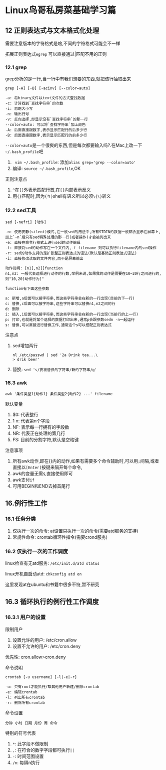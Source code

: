 # Linux鸟哥私房菜基础学习篇

## 12 正则表达式与文本格式化处理

需要注意版本的字符格式是啥,不同的字符格式可能会不一样

拓展正则表达式`egrep` 可以直接通过|匹配不用的正则

### 12.1 grep

grep分析的是一行,当一行中有我们想要的东西,就把该行抽取出来

`grep [-A] [-B] [-acinv] [--color=auto]`

```shell
-a: 将binary文件以text文件的方式查找数据
-c: 计算找到`查找字符串`的次数
-i: 忽略大小写
-n: 输出行号
-v: 反向选择,即显示没有`查找字符串`的那一行
--color=auto: 可以将`查找字符串`加上颜色
-A: 后面直接跟数字,表示显示匹配行的后多少行
-B: 后面直接跟数字,表示显示匹配行的前多少行
```

`--color=auto`是一个很爽的东西,但是每次都要输入吗?.在Mac上改一下`~/.bash_profile`吧

1. ` vim ~/.bash_profile`: 添加`alias grep='grep --color=auto'`
2. 编译: `source ~/.bash_profile`,OK

正则注意点

1. `^`在`[]`外表示匹配行首,在`[]`内部表示反义
2. 用`{}`匹配时,因为`{与}`shell有语义所以必须`\{\}`转义

### 12.2 sed工具

`sed [-nefri] [动作]`

```shell
-n: 使用安静(silent)模式,在一般sed的用法中,所有STDIN的数据一般都会显示在屏幕上,加上`-n`后只有sed特殊处理的那一行(或者操作)才会被列出来
-e: 直接在命令行模式上进行sed的动作编辑
-f: 直接将sed的动作写在一个文件内,-f filename 则可以执行filename内的sed操作
-r: sed的动作支持的是扩张型正则表达式的语法(默认是基础正则表达式语法)
-i: 直接修改读取的文件内容,而不是屏幕输出

动作说明: [n1[,n2]]function
n1,n2: 一般代表选择进行动作的行数,举例来说,如果我的动作是需要在10~20行之间进行的,则"10,20[动作行为]"

function有下面这些参数

a: 新增,a后面可以接字符串,而这些字符串会在新的一行出现(目前的下一行)
c: 替换,c后面可以接字符串,这些字符串可以替换n1,n2之间的行
d: 删除
i: 插入,i后面可以接字符串,而这些字符串会在新的一行出现(当前行的上一行)
p: 打印,也就是将某个选择的数据打印出来,通常p会跟参数sedn -n一起运行
s: 替换,可以直接进行替换工作,通常这个s可以搭配正则表达式
```

注意点

1. sed增加两行

    ```shell
    nl /etc/passwd | sed '2a Drink tea...\
    > drik beer'
    ```
2. 替换: `sed 's/要被替换的字符串/新的字符串/g'`

### 16.3 awk

`awk '条件类型1{动作1} 条件类型2{动作2} ...' filename`

默认变量
1. $0: 代表整行
2. $1~$n: 代表第n个字段
3. NF: 表示每一行拥有的字段数
4. NR: 代表正在处理的第几行
5. FS: 目前的分割字符,默认是空格键

注意事项

1. 所有awk动作,即在{}内的动作,如果有需要多个命令辅助时,可以用`;`间隔,或者直接以`[Enter]`按键来隔开每个命令,
2. awk的变量无需`$`,直接使用即可
3. awk支付`if`
4. 可用BEGIN和END去掉首尾行


## 16.例行性工作

### 16.1 任务分类

1. 仅执行一次的命令: at设置只执行一次的命令(需要atd服务的支持)
2. 常规性命令: crontab循环性指令(需要crond服务)

### 16.2 仅执行一次的工作调度

linux检查有无atd服务: `/etc/init.d/atd status`

linux开机自启动atd: `chkconfig atd on`

这里发现at在ubuntu和书籍中很多不符,暂不研究

## 16.3 循环执行的例行性工作调度

### 16.3.1 用户的设置

限制用户

1. 设置允许的用户: /etc/cron.allow
2. 设置不允许的用户: /etc/cron.deny

优先性: cron.allow>cron.deny

命令说明

```shell
crontab [-u username] [-l|-e|-r]

-u: 只有root才能执行/帮其他用户新建/删除crontab
-e: 编辑crontab
-l: 列出所有crontab
-r: 删除所有crontab
```
命令设置

`分钟 小时 日期 月份 周 命令`

特别的符号代表

1. `*`: 此字段不做限制
2. `,`: 在符合的数字字段都可执行`||`
3. `-`: 时间范围设置
4. `/n`: 每隔n执行





